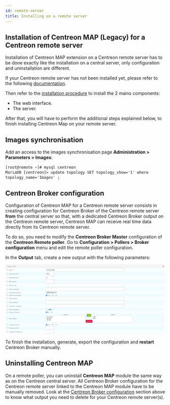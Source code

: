 ```yaml
---
id: remote-server
title: Installing on a remote server
---
```


## Installation of Centreon MAP (Legacy) for a Centreon remote server

Installation of Centreon MAP extension on a Centreon
remote server has to be done exactly like the installation on a
central server, only configuration and uninstallation are different.

If your Centreon remote server has not been installed yet, please refer to
the following
[documentation](../installation/installation-of-a-remote-server/using-packages.md).

Then refer to the [installation procedure](install.md) to install
the 2 mains components:

- The web interface.
- The server.

After that, you will have to perform the additional steps explained below, to finish
installing Centreon Map on your remote server.

## Images synchronisation

Add an access to the images synchronisation page **Administration  >  Parameters  >  Images**:
```shell
[root@remote ~]# mysql centreon
MariaDB [centreon]> update topology SET topology_show='1' where topology_name='Images' ;
```

## Centreon Broker configuration

Configuration of Centreon MAP for a Centreon remote server consists
in creating configuration for Centreon Broker of the Centreon remote
server **from** the central server so that, with a dedicated Centreon
Broker output on the Centreon remote server, Centreon MAP can receive
real time data directly from its Centreon remote server.

To do so, you need to modify the **Centreon Broker Master**
configuration of the **Centreon Remote poller**. Go to
**Configuration > Pollers > Broker configuration** menu and edit the
remote poller configuration.

In the **Output** tab, create a new output with the following parameters:

![image](../assets/graph-views/output_broker.png)

To finish the installation, generate, export the configuration and
**restart** Centreon Broker manually.

## Uninstalling Centreon MAP

On a remote poller, you can uninstall **Centreon MAP** module the same
way as on the Centreon central server. All Centreon Broker configuration for the Centreon remote server linked to the Centreon
MAP module have to be manually removed. Look at the [Centreon Broker configuration](#centreon-broker-configuration) section above to
know what output you need to delete for your Centreon remote server(s).
